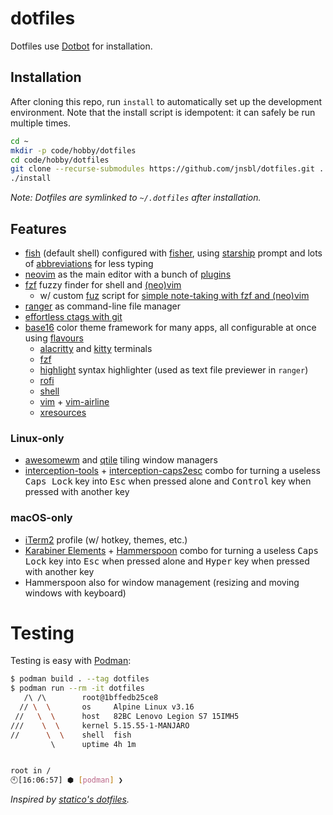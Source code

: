 # dotfiles

Dotfiles use [Dotbot](https://github.com/anishathalye/dotbot) for installation.

## Installation

After cloning this repo, run `install` to automatically set up the development
environment. Note that the install script is idempotent: it can safely be run
multiple times.

```bash
cd ~
mkdir -p code/hobby/dotfiles
cd code/hobby/dotfiles
git clone --recurse-submodules https://github.com/jnsbl/dotfiles.git .
./install
```

_Note: Dotfiles are symlinked to `~/.dotfiles` after installation._

## Features

- [fish](https://fishshell.com/) (default shell) configured with
  [fisher](https://github.com/jorgebucaran/fisher), using [starship](https://starship.rs/) prompt
  and lots of [abbreviations](https://github.com/jnsbl/dotfiles/blob/master/fish/config.fish) for
  less typing
- [neovim](https://neovim.io/) as the main editor with a bunch of
  [plugins](https://github.com/jnsbl/dotfiles/blob/master/neovim/settings/main.vimrc)
- [fzf](https://github.com/junegunn/fzf) fuzzy finder for shell and
  [(neo)vim](https://github.com/junegunn/fzf.vim)
  - w/ custom [fuz](https://github.com/jnsbl/dotfiles/blob/master/bin/fuz) script for
    [simple note-taking with fzf and (neo)vim](https://medium.com/adorableio/simple-note-taking-with-fzf-and-vim-2a647a39cfa)
- [ranger](https://github.com/ranger/ranger) as command-line file manager
- [effortless ctags with git](https://tbaggery.com/2011/08/08/effortless-ctags-with-git.html)
- [base16](https://github.com/chriskempson/base16) color theme framework for many apps, all
  configurable at once using [flavours](https://github.com/misterio77/flavours)
  - [alacritty](https://github.com/aarowill/base16-alacritty) and
    [kitty](https://github.com/kdrag0n/base16-kitty) terminals
  - [fzf](https://github.com/fnune/base16-fzf)
  - [highlight](https://github.com/bezhermoso/base16-highlight) syntax highlighter (used as text
    file previewer in `ranger`)
  - [rofi](https://gitlab.com/0xdec/base16-rofi)
  - [shell](https://github.com/chriskempson/base16-shell)
  - [vim](https://github.com/chriskempson/base16-vim) +
    [vim-airline](https://github.com/dawikur/base16-vim-airline-themes)
  - [xresources](https://github.com/binaryplease/base16-xresources)

### Linux-only

- [awesomewm](https://awesomewm.org/) and [qtile](http://www.qtile.org/) tiling window managers
- [interception-tools](https://gitlab.com/interception/linux/tools) +
  [interception-caps2esc](https://gitlab.com/interception/linux/plugins/caps2esc) combo for
  turning a useless <kbd>Caps Lock</kbd> key into <kbd>Esc</kbd> when pressed alone and
  <kbd>Control</kbd> key when pressed with another key

### macOS-only

- [iTerm2](https://iterm2.com/) profile (w/ hotkey, themes, etc.)
- [Karabiner Elements](https://karabiner-elements.pqrs.org/) +
  [Hammerspoon](https://www.hammerspoon.org/) combo for turning a useless <kbd>Caps Lock</kbd>
  key into <kbd>Esc</kbd> when pressed alone and <kbd>Hyper</kbd> key when pressed with another
  key
- Hammerspoon also for window management (resizing and moving windows with keyboard)

# Testing

Testing is easy with [Podman](https://podman.io/):

```bash
$ podman build . --tag dotfiles
$ podman run --rm -it dotfiles
   /\ /\        root@1bffedb25ce8
  // \  \       os     Alpine Linux v3.16
 //   \  \      host   82BC Lenovo Legion S7 15IMH5
///    \  \     kernel 5.15.55-1-MANJARO
//      \  \    shell  fish
         \      uptime 4h 1m


root in /
🕙[16:06:57] ⬢ [podman] ❯
```
_Inspired by [statico's dotfiles](https://github.com/statico/dotfiles)._
